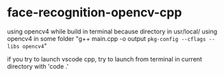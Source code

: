 # face-recognition-opencv-cpp

using opencv4 while build in terminal because directory in usr/local/ using opencv4 in some folder
"g++ main.cpp -o output `pkg-config --cflags --libs opencv4`"

if you try to launch vscode cpp, try to launch from terminal in current directory with 'code .'
